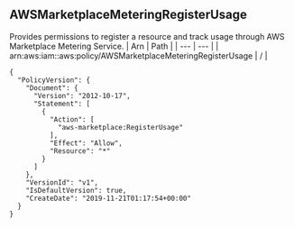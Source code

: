 
## AWSMarketplaceMeteringRegisterUsage
Provides permissions to register a resource and track usage through AWS Marketplace Metering Service.
| Arn | Path |
| --- | --- |
| arn:aws:iam::aws:policy/AWSMarketplaceMeteringRegisterUsage | / |
```
{
  "PolicyVersion": {
    "Document": {
      "Version": "2012-10-17",
      "Statement": [
        {
          "Action": [
            "aws-marketplace:RegisterUsage"
          ],
          "Effect": "Allow",
          "Resource": "*"
        }
      ]
    },
    "VersionId": "v1",
    "IsDefaultVersion": true,
    "CreateDate": "2019-11-21T01:17:54+00:00"
  }
}
```
